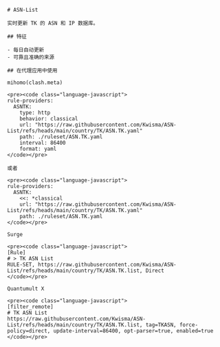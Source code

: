 
    # ASN-List
    
    实时更新 TK 的 ASN 和 IP 数据库。
    
    ## 特征
    
    - 每日自动更新
    - 可靠且准确的来源
    
    ## 在代理应用中使用
    
    mihomo(clash.meta)
   
    <pre><code class="language-javascript">
    rule-providers:
      ASNTK:
        type: http
        behavior: classical
        url: "https://raw.githubusercontent.com/Kwisma/ASN-List/refs/heads/main/country/TK/ASN.TK.yaml"
        path: ./ruleset/ASN.TK.yaml
        interval: 86400
        format: yaml
    </code></pre>

    或者

    <pre><code class="language-javascript">
    rule-providers:
      ASNTK:
        <<: *classical
        url: "https://raw.githubusercontent.com/Kwisma/ASN-List/refs/heads/main/country/TK/ASN.TK.yaml"
        path: ./ruleset/ASN.TK.yaml
    </code></pre>
    
    Surge
    
    <pre><code class="language-javascript">
    [Rule]
    # > TK ASN List
    RULE-SET, https://raw.githubusercontent.com/Kwisma/ASN-List/refs/heads/main/country/TK/ASN.TK.list, Direct
    </code></pre>
    
    Quantumult X
    
    <pre><code class="language-javascript">
    [filter_remote]
    # TK ASN List
    https://raw.githubusercontent.com/Kwisma/ASN-List/refs/heads/main/country/TK/ASN.TK.list, tag=TKASN, force-policy=direct, update-interval=86400, opt-parser=true, enabled=true
    </code></pre>
    